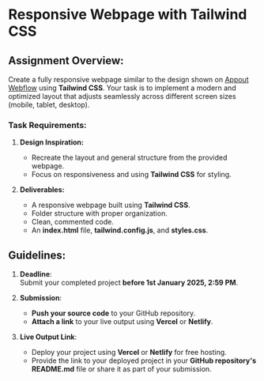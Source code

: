# Responsive Webpage with Tailwind CSS

## Assignment Overview:
Create a fully responsive webpage similar to the design shown on [Appout Webflow](https://appout.webflow.io) using **Tailwind CSS**. Your task is to implement a modern and optimized layout that adjusts seamlessly across different screen sizes (mobile, tablet, desktop).

### Task Requirements:
1. **Design Inspiration:**
   - Recreate the layout and general structure from the provided webpage.
   - Focus on responsiveness and using **Tailwind CSS** for styling.

2. **Deliverables:**
   - A responsive webpage built using **Tailwind CSS**.
   - Folder structure with proper organization.
   - Clean, commented code.
   - An **index.html** file, **tailwind.config.js**, and **styles.css**.

## Guidelines:

1. **Deadline**:  
   Submit your completed project **before 1st January 2025, 2:59 PM**.

2. **Submission**:  
   - **Push your source code** to your GitHub repository.
   - **Attach a link** to your live output using **Vercel** or **Netlify**.

3. **Live Output Link**:  
   - Deploy your project using **Vercel** or **Netlify** for free hosting.
   - Provide the link to your deployed project in your **GitHub repository's README.md** file or share it as part of your submission.


